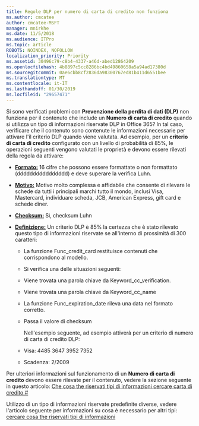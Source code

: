 ```yaml
---
title: Regole DLP per numero di carta di credito non funziona
ms.author: cmcatee
author: cmcatee-MSFT
manager: mnirkhe
ms.date: 11/5/2018
ms.audience: ITPro
ms.topic: article
ROBOTS: NOINDEX, NOFOLLOW
localization_priority: Priority
ms.assetid: 30496c79-c8b4-4337-a46d-abed12864209
ms.openlocfilehash: 4b8897c5cc8286bc4bd49860658a5a94ad17380d
ms.sourcegitcommit: 0ae6cbb8cf2836da98300767ed81b411d6551bee
ms.translationtype: MT
ms.contentlocale: it-IT
ms.lasthandoff: 01/30/2019
ms.locfileid: "29657471"
---
```

Si sono verificati problemi con **Prevenzione della perdita di dati (DLP)** non funziona per il contenuto che include un **Numero di carta di credito** quando si utilizza un tipo di informazioni riservate DLP in Office 365? In tal caso, verificare che il contenuto sono contenute le informazioni necessarie per attivare l'il criterio DLP quando viene valutata. Ad esempio, per un **criterio di carta di credito** configurato con un livello di probabilità di 85%, le operazioni seguenti vengono valutati le proprietà e devono essere rilevati della regola da attivare: 
  
- **[Formato:](https://docs.microsoft.com/office365/securitycompliance/what-the-sensitive-information-types-look-for#format-19)** 16 cifre che possono essere formattate o non formattato (dddddddddddddddd) e deve superare la verifica Luhn. 
    
- **[Motivo:](https://docs.microsoft.com/office365/securitycompliance/what-the-sensitive-information-types-look-for#pattern-19)** Motivo molto complessa e affidabile che consente di rilevare le schede da tutti i principali marchi tutto il mondo, inclusi Visa, Mastercard, individuare scheda, JCB, American Express, gift card e schede diner. 
    
- **[Checksum:](https://docs.microsoft.com/office365/securitycompliance/what-the-sensitive-information-types-look-for#checksum-19)** Sì, checksum Luhn 
    
- **[Definizione:](https://docs.microsoft.com/office365/securitycompliance/what-the-sensitive-information-types-look-for#definition-19)** Un criterio DLP è 85% la certezza che è stato rilevato questo tipo di informazioni riservate se all'interno di prossimità di 300 caratteri: 
    
  - La funzione Func_credit_card restituisce contenuti che corrispondono al modello.
    
  - Si verifica una delle situazioni seguenti: 
    
  - Viene trovata una parola chiave da Keyword_cc_verification.
    
  - Viene trovata una parola chiave da Keyword_cc_name
    
  - La funzione Func_expiration_date rileva una data nel formato corretto.
    
  - Passa il valore di checksum
    
    Nell'esempio seguente, ad esempio attiverà per un criterio di numero di carta di credito DLP:
    
  - Visa: 4485 3647 3952 7352 
    
  - Scadenza: 2/2009
    
Per ulteriori informazioni sul funzionamento di un **Numero di carta di credito** devono essere rilevate per il contenuto, vedere la sezione seguente in questo articolo: [Che cosa the riservati tipi di informazioni cercare carta di credito #](https://docs.microsoft.com/office365/securitycompliance/what-the-sensitive-information-types-look-for#credit-card-number)
  
Utilizzo di un tipo di informazioni riservate predefinite diverse, vedere l'articolo seguente per informazioni su cosa è necessario per altri tipi: [cercare cosa the riservati tipi di informazioni](https://docs.microsoft.com/office365/securitycompliance/what-the-sensitive-information-types-look-for)
  

